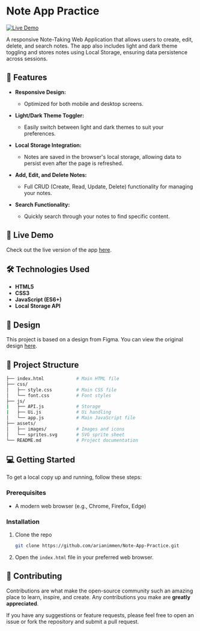 # Note App Practice

[![Live Demo](https://img.shields.io/badge/Live_Demo-Note_App-blue.svg)](https://arianimmen.github.io/Note-App-Practice/)

A responsive Note-Taking Web Application that allows users to create, edit, delete, and search notes. The app also includes light and dark theme toggling and stores notes using Local Storage, ensuring data persistence across sessions. 

## 🌟 Features

- **Responsive Design:** 
  - Optimized for both mobile and desktop screens.
  
- **Light/Dark Theme Toggler:** 
  - Easily switch between light and dark themes to suit your preferences.
  
- **Local Storage Integration:** 
  - Notes are saved in the browser's local storage, allowing data to persist even after the page is refreshed.
  
- **Add, Edit, and Delete Notes:** 
  - Full CRUD (Create, Read, Update, Delete) functionality for managing your notes.
  
- **Search Functionality:** 
  - Quickly search through your notes to find specific content.

## 🚀 Live Demo

Check out the live version of the app [here](https://arianimmen.github.io/Note-App-Practice/).

## 🛠️ Technologies Used

- **HTML5**
- **CSS3**
- **JavaScript (ES6+)**
- **Local Storage API**

## 🎨 Design

This project is based on a design from Figma. You can view the original design [here](https://www.figma.com/community/file/1322611374300012502/keep-notes-app-ui-design).

## 📂 Project Structure

```bash
├── index.html            # Main HTML file
├── css/
│   ├── style.css         # Main CSS file
│   └── font.css          # Font styles
├── js/
|   ├── API.js            # Storage
|   ├── Ui.js             # Ui handling  
│   └── app.js            # Main JavaScript file
├── assets/
│   ├── images/           # Images and icons
│   └── sprites.svg       # SVG sprite sheet
└── README.md             # Project documentation
```

## 💻 Getting Started

To get a local copy up and running, follow these steps:

### Prerequisites

- A modern web browser (e.g., Chrome, Firefox, Edge)

### Installation

1. Clone the repo
   ```bash
   git clone https://github.com/arianimmen/Note-App-Practice.git
   ```
2. Open the `index.html` file in your preferred web browser.

## 🤝 Contributing

Contributions are what make the open-source community such an amazing place to learn, inspire, and create. Any contributions you make are **greatly appreciated**.

If you have any suggestions or feature requests, please feel free to open an issue or fork the repository and submit a pull request.

